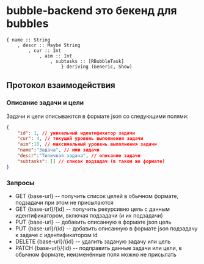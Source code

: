 # bubble-backend это бекенд для bubbles

    { name :: String
        , descr :: Maybe String
            , cur :: Int
                , aim :: Int
                    , subtasks :: [RBubbleTask]
                        } deriving (Generic, Show)

## Протокол взаимодействия
### Описание задачи и цели
Задачи и цели описываются в формате json со следующими полями:
```.json
{
    "id": 1, // уникальный идентификатор задачи
    "cur": 4, // текущий уровень выполнения задачи
    "aim":10, // максимальный уровень выполнения задачи
    "name":"Задача", // имя задачи
    "descr":"Типичная задача", // описание задачи
    "subtasks": [] // список подзадач (в таком же формате)
}
```

### Запросы
* GET {base-url} -- получить список целей в обычном формате, подзадачи при этом не присылаются
* GET {base-url}/{id} -- получить рекурсивно цель с данным идентификатором, включая подзадачи (и их подзадачи)
* PUT {base-url} -- добавить описанную в формате json цель
* PUT {base-url}/{id} -- добавить описанную в формате json подзадачу к задаче с идентификатором id
* DELETE {base-url}/{id} -- удалить заданую задачу или цель
* PATCH {base-url}/{id} -- подправить данные задачи или цели, в обычном формате, неизменённые поля можно не присылать

